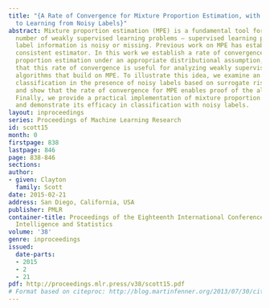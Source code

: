 ```yaml
---
title: "{A Rate of Convergence for Mixture Proportion Estimation, with  Application
  to Learning from Noisy Labels}"
abstract: Mixture proportion estimation (MPE) is a fundamental tool for solving a
  number of weakly supervised learning problems – supervised learning problems where
  label information is noisy or missing. Previous work on MPE has established a universally
  consistent estimator. In this work we establish a rate of convergence for mixture
  proportion estimation under an appropriate distributional assumption, and argue
  that this rate of convergence is useful for analyzing weakly supervised learning
  algorithms that build on MPE. To illustrate this idea, we examine an algorithm for
  classification in the presence of noisy labels based on surrogate risk minimization,
  and show that the rate of convergence for MPE enables proof of the algorithm’s consistency.
  Finally, we provide a practical implementation of mixture proportion estimation
  and demonstrate its efficacy in classification with noisy labels.
layout: inproceedings
series: Proceedings of Machine Learning Research
id: scott15
month: 0
firstpage: 838
lastpage: 846
page: 838-846
sections: 
author:
- given: Clayton
  family: Scott
date: 2015-02-21
address: San Diego, California, USA
publisher: PMLR
container-title: Proceedings of the Eighteenth International Conference on Artificial
  Intelligence and Statistics
volume: '38'
genre: inproceedings
issued:
  date-parts:
  - 2015
  - 2
  - 21
pdf: http://proceedings.mlr.press/v38/scott15.pdf
# Format based on citeproc: http://blog.martinfenner.org/2013/07/30/citeproc-yaml-for-bibliographies/
---
```

